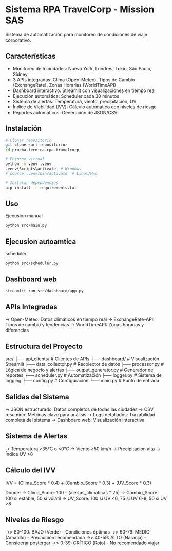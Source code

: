 # Sistema RPA TravelCorp - Mission SAS

Sistema de automatización para monitoreo de condiciones de viaje corporativo.

## Características

- Monitoreo de 5 ciudades: Nueva York, Londres, Tokio, São Paulo, Sídney
- 3 APIs integradas: Clima (Open-Meteo), Tipos de Cambio (ExchangeRate), Zonas Horarias (WorldTimeAPI)
- Dashboard interactivo: Streamlit con visualizaciones en tiempo real
- Ejecución automática: Scheduler cada 30 minutos
- Sistema de alertas: Temperatura, viento, precipitación, UV
- Índice de Viabilidad (IVV): Cálculo automático con niveles de riesgo
- Reportes automáticos: Generación de JSON/CSV

## Instalación

```bash
# Clonar repositorio
git clone <url-repositorio>
cd prueba-tecnica-rpa-travelcorp

# Entorno virtual
python -m venv .venv
.venv\Scripts\activate  # Windows
# source .venv/bin/activate  # Linux/Mac

# Instalar dependencias
pip install -r requirements.txt
```

## Uso
Ejecusion manual
```bash
python src/main.py
```

## Ejecusion autoamtica
scheduler
```bash
python src/scheduler.py
```

## Dashboard web

```bash
streamlit run src/dashboard/app.py
```

## APIs Integradas
-> Open-Meteo: Datos climáticos en tiempo real
-> ExchangeRate-API: Tipos de cambio y tendencias
-> WorldTimeAPI: Zonas horarias y diferencias

## Estructura del Proyecto

src/
├── api_clients/          # Clientes de APIs
├── dashboard/            # Visualización Streamlit
├── data_collector.py     # Recolector de datos
├── processor.py          # Lógica de negocio y alertas
├── output_generator.py   # Generador de reportes
├── scheduler.py          # Automatización
├── logger.py             # Sistema de logging
├── config.py             # Configuración
└── main.py              # Punto de entrada

## Salidas del Sistema

-> JSON estructurado: Datos completos de todas las ciudades
-> CSV resumido: Métricas clave para análisis
-> Logs detallados: Trazabilidad completa del sistema
-> Dashboard web: Visualización interactiva

## Sistema de Alertas

-> Temperatura >35°C o <0°C
-> Viento >50 km/h
-> Precipitación alta
-> Índice UV >8

## Cálculo del IVV

IVV = (Clima_Score * 0.4) + (Cambio_Score * 0.3) + (UV_Score * 0.3)

Donde:
-> Clima_Score: 100 - (alertas_climaticas * 25)
-> Cambio_Score: 100 si estable, 50 si volátil
-> UV_Score: 100 si UV <6, 75 si UV 6-8, 50 si UV >8

## Niveles de Riesgo

->> 80-100: BAJO (Verde) - Condiciones óptimas
->> 60-79: MEDIO (Amarillo) - Precaución recomendada
->> 40-59: ALTO (Naranja) - Considerar postergar
->> 0-39: CRÍTICO (Rojo) - No recomendado viajar